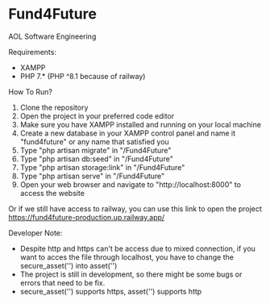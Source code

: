 # Fund4Future

AOL Software Engineering

Requirements:

-   XAMPP
-   PHP 7.\* (PHP ^8.1 because of railway)

How To Run?

1. Clone the repository
2. Open the project in your preferred code editor
3. Make sure you have XAMPP installed and running on your local machine
4. Create a new database in your XAMPP control panel and name it "fund4future" or any name that satisfied you
5. Type "php artisan migrate" in "/Fund4Future"
6. Type "php artisan db:seed" in "/Fund4Future"
7. Type "php artisan storage:link" in "/Fund4Future"
8. Type "php artisan serve" in "/Fund4Future"
9. Open your web browser and navigate to "http://localhost:8000" to access the website

Or if we still have access to railway, you can use this link to open the project
https://fund4future-production.up.railway.app/

Developer Note:

-   Despite http and https can't be access due to mixed connection, if you want to acces the file through localhost, you have to change the secure_asset('') into asset('')
-   The project is still in development, so there might be some bugs or errors that need to be fix.
-   secure_asset('') supports https, asset('') supports http
